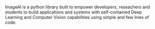 ImageAI is a python library built to empower developers, reseachers and students to build applications and systems with self-contained Deep Learning and Computer Vision capabilities using simple and few lines of code. 

